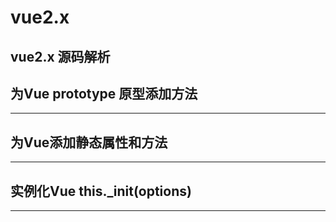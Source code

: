 # vue2.x
vue2.x 源码解析
---
## 为Vue prototype 原型添加方法
***
## 为Vue添加静态属性和方法
***
## 实例化Vue this._init(options)
***
